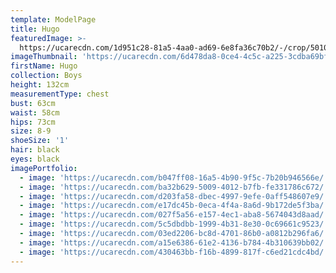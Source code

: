 ```yaml
---
template: ModelPage
title: Hugo
featuredImage: >-
  https://ucarecdn.com/1d951c28-81a5-4aa0-ad69-6e8fa36c70b2/-/crop/5010x2309/0,0/-/preview/
imageThumbnail: 'https://ucarecdn.com/6d478da8-0ce4-4c5c-a225-3cdba69bf1e5/'
firstName: Hugo
collection: Boys
height: 132cm
measurementType: chest
bust: 63cm
waist: 58cm
hips: 73cm
size: 8-9
shoeSize: '1'
hair: black
eyes: black
imagePortfolio:
  - image: 'https://ucarecdn.com/b047ff08-16a5-4b90-9f5c-7b20b946566e/'
  - image: 'https://ucarecdn.com/ba32b629-5009-4012-b7fb-fe331786c672/'
  - image: 'https://ucarecdn.com/d203fa58-dbec-4997-9efe-0aff548607e9/'
  - image: 'https://ucarecdn.com/e17dc45b-0eca-4f4a-8a6d-9b172de5f3ba/'
  - image: 'https://ucarecdn.com/027f5a56-e157-4ec1-aba8-5674043d8aad/'
  - image: 'https://ucarecdn.com/5c5dbdbb-1999-4b31-8e30-0c69661c9523/'
  - image: 'https://ucarecdn.com/03ed2206-bc8d-4701-86b0-a0812b296fa6/'
  - image: 'https://ucarecdn.com/a15e6386-61e2-4136-b784-4b310639bb02/'
  - image: 'https://ucarecdn.com/430463bb-f16b-4899-817f-c6ed21cdc4bd/'
---
```


